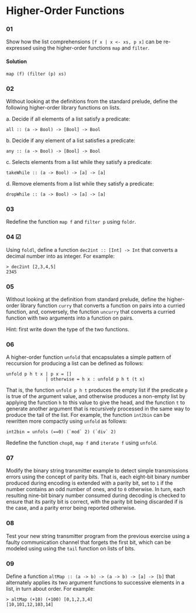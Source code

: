 # Higher-Order Functions

### 01
Show how the list comprehensions `[f x | x <- xs, p x]` can be re-expressed using
the higher-order functions `map` and `filter`.

#### Solution
```
map (f) (filter (p) xs)
```

### 02
Without looking at the definitions from the standard prelude, define the following
higher-order library functions on lists.

a. Decide if all elements of a list satisfy a predicate:

`all :: (a -> Bool) -> [Bool] -> Bool`

b. Decide if any element of a list satisfies a predicate:

`any :: (a -> Bool) -> [Bool] -> Bool`

c. Selects elements from a list while they satisfy a predicate:

`takeWhile :: (a -> Bool) -> [a] -> [a]`

d. Remove elements from a list while they satisfy a predicate:

`dropWhile :: (a -> Bool) -> [a] -> [a]`

### 03
Redefine the function `map f` and `filter p` using `foldr`.

### 04 ☑
Using `foldl`, define a function `dec2int :: [Int] -> Int` that converts a
decimal number into as integer. For example:

```
> dec2int [2,3,4,5]
2345
```

### 05
Without looking at the definition from standard prelude, define the higher-order
library function `curry` that converts a function on pairs into a curried function,
and, conversely, the function `uncurry` that converts a curried function with
two arguments into a function on pairs.

Hint: first write down the type of the two functions.

### 06
A higher-order function `unfold` that encapsulates a simple pattern of reccursion
for producing a list can be defined as follows:

```
unfold p h t x | p x = []
               | otherwise = h x : unfold p h t (t x) 
```

That is, the function `unfold p h t` produces the empty list if the predicate `p`
is true of the argument value, and otherwise produces a non-empty list by
applying the function `h` to this value to give the head, and the function `t`
to generate another argument that is recursively processed in the same way
to produce the tail of the list. For example, the function `int2bin` can
be rewritten more compactly using `unfold` as follows:

```
int2bin = unfols (==0) (`mod` 2) (`div` 2)
```

Redefine the function `chop8`, `map f` and `iterate f` using `unfold`.

### 07
Modify the binary string transmitter example to detect simple transmissions errors
using the concept of parity bits. That is, each eight-bit binary number produced
during encoding is extended with a parity bit, set to `1` if the number contains
an odd number of ones, and to `0` otherwise. In turn, each resulting nine-bit binary
number consumed during decoding is checked to ensure that its parity bit is correct,
with the parity bit being discarded if is the case, and a parity error being reported
otherwise.

### 08
Test your new string transmitter program from the previous exercise using a faulty 
communication channel that forgets  the first bit, which can be modeled using
using the `tail` function on lists of bits.

### 09
Define a function `altMap :: (a -> b) -> (a -> b) -> [a] -> [b]` that alternately 
applies its two argument functions to successive elements in a list, in turn
about order. For example:

```
> altMap (+10) (+100) [0,1,2,3,4]
[10,101,12,103,14]  
```
